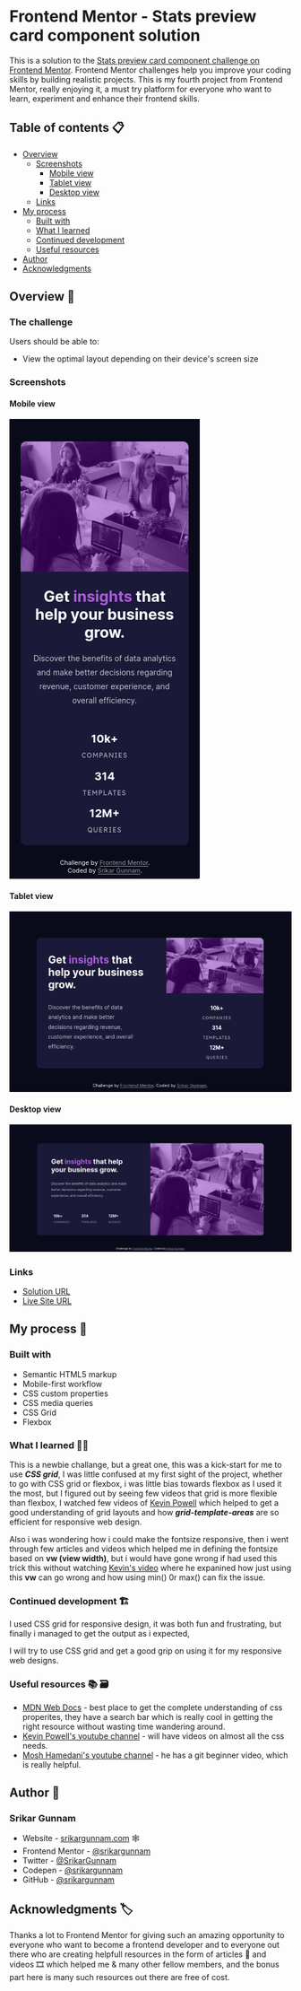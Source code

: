 # Frontend Mentor - Stats preview card component solution

This is a solution to the [Stats preview card component challenge on Frontend Mentor](https://www.frontendmentor.io/challenges/stats-preview-card-component-8JqbgoU62). Frontend Mentor challenges help you improve your coding skills by building realistic projects. This is my fourth project from Frontend Mentor, really enjoying it, a must try platform for everyone who want to learn, experiment and enhance their frontend skills.

## Table of contents 📋

  - [Overview](#overview)
    - [Screenshots](#screenshots)
      - [Mobile view](#mobile-view)
      - [Tablet view](#tablet-view)
      - [Desktop view](#desktop-view)
    - [Links](#links)
  - [My process](#my-process)
    - [Built with](#built-with)
    - [What I learned](#what-i-learned)
    - [Continued development](#continued-development)
    - [Useful resources](#useful-resources)
  - [Author](#author)
  - [Acknowledgments](#acknowledgments)

## Overview 👀

### The challenge

Users should be able to:

- View the optimal layout depending on their device's screen size

### Screenshots

#### Mobile view

![](design/my-solution-mobile-preview.png) 

#### Tablet view

![](design/my-solution-tablet-preview.png)

#### Desktop view

![](design/my-solution-desktop-preview.png)

### Links

- [Solution URL](https://github.com/srikargunnam/frontendmentor-stats-preview)
- [Live Site URL](https://srikargunnam.github.io/frontendmentor-stats-preview/)

## My process 📜

### Built with

- Semantic HTML5 markup
- Mobile-first workflow
- CSS custom properties
- CSS media queries
- CSS Grid
- Flexbox

### What I learned 🧠💡

This is a newbie challange, but a great one, this was a kick-start for me to use _**CSS grid**_, I was little confused at my first sight of the project, whether to go with CSS grid or flexbox, i was little bias towards flexbox as I used it the most, but I figured out by seeing few videos that grid is more flexible than flexbox, I watched few videos of [Kevin Powell](https://www.kevinpowell.co/) which helped to get a good understanding of grid layouts and how _**grid-template-areas**_ are so efficient for responsive web design.

Also i was wondering how i could make the fontsize responsive, then i went through few articles and videos which helped me in defining the fontsize based on **vw (view width)**, but i would have gone wrong if had used this trick this without watching [Kevin's video](https://www.youtube.com/watch?v=U9VF-4euyRo&t=616s) where he expanined how just using this **vw** can go wrong and how using min() 0r max() can fix the issue.

### Continued development 🏗

I used CSS grid for responsive design, it was both fun and frustrating, but finally i managed to get the output as i expected, 

I will try to use CSS grid and get a good grip on using it for my responsive web designs.

### Useful resources 📚	🗃

- [MDN Web Docs](https://developer.mozilla.org/en-US/docs/Web) - best place to get the complete understanding of css properites, they have a search bar which is really cool in getting the right resource without wasting time wandering around.
- [Kevin Powell's youtube channel](https://www.youtube.com/channel/UCJZv4d5rbIKd4QHMPkcABCw) - will have videos on almost all the css needs.
- [Mosh Hamedani's youtube channel](https://www.youtube.com/c/programmingwithmosh) - he has a git beginner video, which is really helpful.

## Author 👦

### Srikar Gunnam

- Website - [srikargunnam.com](https://srikargunnam.com) 	🕸
- Frontend Mentor - [@srikargunnam](https://www.frontendmentor.io/profile/srikargunnam)
- Twitter - [@SrikarGunnam](https://twitter.com/SrikarGunnam)
- Codepen - [@srikargunnam](https://codepen.io/srikargunnam)
- GitHub - [@srikargunnam](https://github.com/srikargunnam/)

## Acknowledgments 🏷

Thanks a lot to Frontend Mentor for giving such an amazing opportunity to everyone who want to become a frontend developer and to everyone out there who are creating helpfull resources in the form of articles 📰 and videos 🎞 which helped me & many other fellow members, and the bonus part here is many such resources out there are free of cost.
